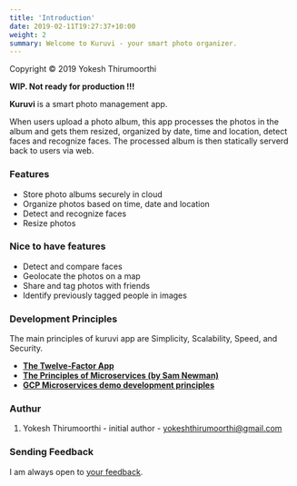 ```yaml
---
title: 'Introduction'
date: 2019-02-11T19:27:37+10:00
weight: 2
summary: Welcome to Kuruvi - your smart photo organizer.
---
```


Copyright © 2019 Yokesh Thirumoorthi

**WIP. Not ready for production !!!**

**Kuruvi** is a smart photo management app.


When users upload a photo album, this app processes the photos in the album and gets them resized, organized by date, time and location, detect faces and recognize faces. The processed album is then statically serverd back to users via web.

### Features

* Store photo albums securely in cloud
* Organize photos based on time, date and location
* Detect and recognize faces
* Resize photos

### Nice to have features

* Detect and compare faces
* Geolocate the photos on a map
* Share and tag photos with friends
* Identify previously tagged people in images

### Development Principles

The main principles of kuruvi app are Simplicity, Scalability, Speed, and Security.

- **[The Twelve-Factor App](https://12factor.net/)**
- **[The Principles of Microservices (by Sam Newman)](https://learning.oreilly.com/videos/the-principles-of/9781491935811)**
- **[GCP Microservices demo development principles](https://github.com/GoogleCloudPlatform/microservices-demo/blob/master/docs/development-principles.md)**

### Authur

1. Yokesh Thirumoorthi - initial author - yokeshthirumoorthi@gmail.com

### Sending Feedback

I am always open to [your feedback](https://github.com/Yokeshthirumoorthi/kuruvi/issues).
